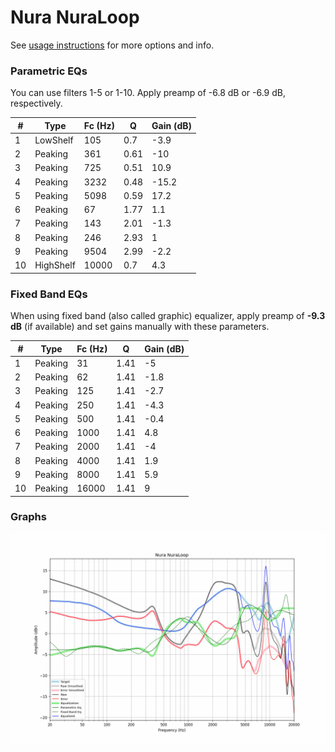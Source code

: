 # Nura NuraLoop
See [usage instructions](https://github.com/jaakkopasanen/AutoEq#usage) for more options and info.

### Parametric EQs
You can use filters 1-5 or 1-10. Apply preamp of -6.8 dB or -6.9 dB, respectively.

|   # | Type      |   Fc (Hz) |    Q |   Gain (dB) |
|-----|-----------|-----------|------|-------------|
|   1 | LowShelf  |       105 | 0.7  |        -3.9 |
|   2 | Peaking   |       361 | 0.61 |       -10   |
|   3 | Peaking   |       725 | 0.51 |        10.9 |
|   4 | Peaking   |      3232 | 0.48 |       -15.2 |
|   5 | Peaking   |      5098 | 0.59 |        17.2 |
|   6 | Peaking   |        67 | 1.77 |         1.1 |
|   7 | Peaking   |       143 | 2.01 |        -1.3 |
|   8 | Peaking   |       246 | 2.93 |         1   |
|   9 | Peaking   |      9504 | 2.99 |        -2.2 |
|  10 | HighShelf |     10000 | 0.7  |         4.3 |

### Fixed Band EQs
When using fixed band (also called graphic) equalizer, apply preamp of **-9.3 dB** (if available) and set gains manually with these parameters.

|   # | Type    |   Fc (Hz) |    Q |   Gain (dB) |
|-----|---------|-----------|------|-------------|
|   1 | Peaking |        31 | 1.41 |        -5   |
|   2 | Peaking |        62 | 1.41 |        -1.8 |
|   3 | Peaking |       125 | 1.41 |        -2.7 |
|   4 | Peaking |       250 | 1.41 |        -4.3 |
|   5 | Peaking |       500 | 1.41 |        -0.4 |
|   6 | Peaking |      1000 | 1.41 |         4.8 |
|   7 | Peaking |      2000 | 1.41 |        -4   |
|   8 | Peaking |      4000 | 1.41 |         1.9 |
|   9 | Peaking |      8000 | 1.41 |         5.9 |
|  10 | Peaking |     16000 | 1.41 |         9   |

### Graphs
![](./Nura%20NuraLoop.png)
